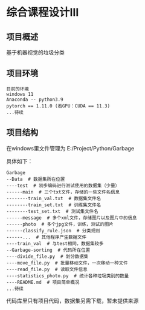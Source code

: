 # 综合课程设计Ⅲ
## 项目概述

基于机器视觉的垃圾分类

## 项目环境

```
目前的环境
windows 11
Anaconda -- python3.9
pytorch == 1.11.0 (若GPU：CUDA == 11.3)
...待续
```



## 项目结构

在windows里文件管理为 E:/Project/Python/Garbage

具体如下：

```
Garbage
--Data  # 数据集所在位置
----test  # 初步编码进行测试使用的数据集（少量）
------main  # 三个txt文件，存储的一些文件名信息
--------train_val.txt  # 数据集文件名
--------train_set.txt  # 训练集文件名
--------test_set.txt  # 测试集文件名
------message  # 多个xml文件，存储图片以及图片中的信息
------photo  # 多个jpg文件，训练，测试的图片
------classify_rule.json  # 分类规则
------...  # 其他程序产生数据文件
----train_val  # 与test相同，数据集较多
--Garbage-sorting  # 代码所在位置
----divide_file.py  # 划分数据集
----move_file.py  # 批量移动文件，一次移动一种文件
----read_file.py  # 读取文件信息
----statistics_photo.py  # 统计各种垃圾类别的数量
----README.md  # 项目简单概况
...待续
```

代码库里只有项目代码，数据集另需下载，暂未提供来源
